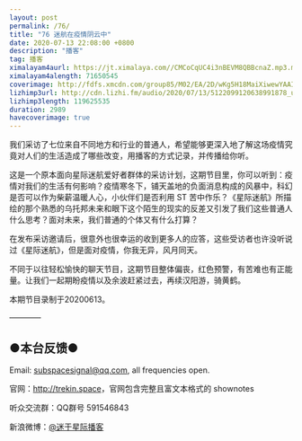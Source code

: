 ```yaml
---
layout: post
permalink: /76/
title: "76 迷航在疫情阴云中"
date: 2020-07-13 22:08:00 +0800
description: "播客"
tag: 播客 
ximalayam4aurl: https://jt.ximalaya.com//CMCoCqUC4i3nBEVM8QBBcnaZ.mp3.m4a?channel=rss&amp;album_id=3135361&amp;track_id=316473790&amp;uid=6418191&amp;jt=https://audio.xmcdn.com/storages/47ed-audiofreehighqps/AF/F3/CMCoCqUC4i3nBEVM8QBBcnaZ.mp3
ximalayam4alength: 71650545
coverimage: http://fdfs.xmcdn.com/group85/M02/EA/2D/wKg5H18MaiXiwewYAAIdXSLwLJw187.jpg
lizhimp3url: http://cdn.lizhi.fm/audio/2020/07/13/5122099120638991878_ud.mp3
lizhimp3length: 119625535
duration: 2989
havecoverimage: true
---  
```


我们采访了七位来自不同地方和行业的普通人，希望能够更深入地了解这场疫情究竟对人们的生活造成了哪些改变，用播客的方式记录，并传播给你听。

这是一个原本面向星际迷航爱好者群体的采访计划，这期节目里，你可以听到：疫情对我们的生活有何影响？疫情寒冬下，铺天盖地的负面消息构成的风暴中，科幻是否可以作为柴薪温暖人心，小伙伴们是否利用
ST
苦中作乐？《星际迷航》所描绘的那个熟悉的乌托邦未来和眼下这个陌生的现实的反差又引发了我们这些普通人什么思考？面对未来，我们普通的个体又有什么打算？

在发布采访邀请后，很意外也很幸运的收到更多人的应答，这些受访者也许没听说过《星际迷航》，但是面对疫情，你我无异，风月同天。

不同于以往轻松愉快的聊天节目，这期节目整体偏丧，红色预警，有苦难也有正能量。让我们一起期盼疫情以及余波赶紧过去，再续汉阳游，骑黄鹤。

本期节目录制于20200613。

————

## ●本台反馈●

Email: <subspacesignal@qq.com>, all frequencies open.

官网：<http://trekin.space>，官网包含完整且富文本格式的 shownotes

听众交流群：QQ群号 591546843

新浪微博：[@迷于星际播客](http://weibo.com/lostinst)
